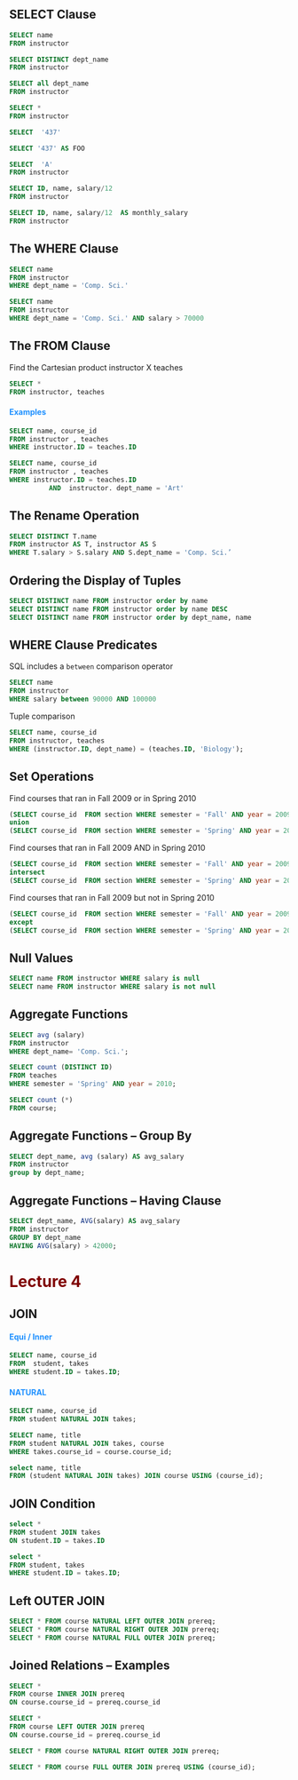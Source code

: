 ## SELECT Clause

```sql
SELECT name		
FROM instructor
```

```sql
SELECT DISTINCT dept_name	
FROM instructor
```

```sql
SELECT all dept_name	
FROM instructor
```
```sql
SELECT *		
FROM instructor

SELECT  '437'

SELECT '437' AS FOO

SELECT  'A'		
FROM instructor

```
```sql
SELECT ID, name, salary/12
FROM instructor

SELECT ID, name, salary/12  AS monthly_salary
FROM instructor
```
## The WHERE Clause
```sql
SELECT name	
FROM instructor	
WHERE dept_name = 'Comp. Sci.'

SELECT name 
FROM instructor 
WHERE dept_name = 'Comp. Sci.' AND salary > 70000
```
## The FROM Clause
Find the Cartesian product instructor X teaches

```sql
SELECT *		
FROM instructor, teaches
```
#### <span style="color: DodgerBlue ">Examples</span>
```sql
SELECT name, course_id
FROM instructor , teaches
WHERE instructor.ID = teaches.ID 

SELECT name, course_id
FROM instructor , teaches
WHERE instructor.ID = teaches.ID  
          AND  instructor. dept_name = 'Art'
```
## The Rename Operation
```sql
SELECT DISTINCT T.name 
FROM instructor AS T, instructor AS S 
WHERE T.salary > S.salary AND S.dept_name = 'Comp. Sci.’
```
## Ordering the Display of Tuples
```sql
SELECT DISTINCT name FROM instructor order by name
SELECT DISTINCT name FROM instructor order by name DESC
SELECT DISTINCT name FROM instructor order by dept_name, name
```
## WHERE Clause Predicates
SQL includes a `between` comparison operator
```sql
SELECT name 
FROM instructor 
WHERE salary between 90000 AND 100000
```
Tuple comparison
```sql
SELECT name, course_id 
FROM instructor, teaches 
WHERE (instructor.ID, dept_name) = (teaches.ID, 'Biology');
```
## Set Operations

Find courses that ran in Fall 2009 or in Spring 2010
```sql
(SELECT course_id  FROM section WHERE semester = 'Fall' AND year = 2009)           
union           
(SELECT course_id  FROM section WHERE semester = 'Spring' AND year = 2010);
```          

Find courses that ran in Fall 2009 AND in Spring 2010

```sql
(SELECT course_id  FROM section WHERE semester = 'Fall' AND year = 2009)           
intersect           
(SELECT course_id  FROM section WHERE semester = 'Spring' AND year = 2010);
```
Find courses that ran in Fall 2009 but not in Spring 2010
```sql
(SELECT course_id  FROM section WHERE semester = 'Fall' AND year = 2009)           
except           
(SELECT course_id  FROM section WHERE semester = 'Spring' AND year = 2010);
```
## Null Values

```sql
SELECT name FROM instructor WHERE salary is null
SELECT name FROM instructor WHERE salary is not null
```
## Aggregate Functions 
```sql
SELECT avg (salary) 
FROM instructor 
WHERE dept_name= 'Comp. Sci.';

SELECT count (DISTINCT ID)
FROM teaches
WHERE semester = 'Spring' AND year = 2010;

SELECT count (*)
FROM course;
```
## Aggregate Functions – Group By
```sql
SELECT dept_name, avg (salary) AS avg_salary
FROM instructor
group by dept_name;
```
## Aggregate Functions – Having Clause

```sql
SELECT dept_name, AVG(salary) AS avg_salary
FROM instructor
GROUP BY dept_name
HAVING AVG(salary) > 42000;
```
# <span style="color: Maroon">Lecture 4</span>
## JOIN
#### <span style="color: DodgerBlue">Equi / Inner </span>
```sql
SELECT name, course_id
FROM  student, takes
WHERE student.ID = takes.ID;
```
#### <span style="color: DodgerBlue">NATURAL</span>
```sql
SELECT name, course_id
FROM student NATURAL JOIN takes;

SELECT name, title        
FROM student NATURAL JOIN takes, course       
WHERE takes.course_id = course.course_id;

select name, title
FROM (student NATURAL JOIN takes) JOIN course USING (course_id);
```
## JOIN Condition
```sql
select * 
FROM student JOIN takes 
ON student.ID = takes.ID

select *
FROM student, takes
WHERE student.ID = takes.ID;
```

## Left OUTER JOIN

```sql
SELECT * FROM course NATURAL LEFT OUTER JOIN prereq;
SELECT * FROM course NATURAL RIGHT OUTER JOIN prereq;
SELECT * FROM course NATURAL FULL OUTER JOIN prereq;
```

## Joined Relations – Examples 
```sql
SELECT * 
FROM course INNER JOIN prereq 
ON course.course_id = prereq.course_id

SELECT * 
FROM course LEFT OUTER JOIN prereq 
ON course.course_id = prereq.course_id

SELECT * FROM course NATURAL RIGHT OUTER JOIN prereq;

SELECT * FROM course FULL OUTER JOIN prereq USING (course_id);
```
